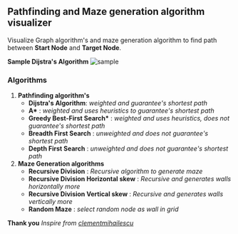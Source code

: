 ## Pathfinding and Maze generation algorithm visualizer

Visualize Graph algorithm's and maze generation algorithm to find path between **Start Node** and
**Target Node**.

**Sample Dijstra's Algorithm**
![sample](sample.gif)

### Algorithms

1. **Pathfinding algorithm's**
   - **Dijstra's Algorithm**: _weighted and guarantee's shortest path_
   - **A\*** : _weighted and uses heuristics to guarantee's shortest path_
   - **Greedy Best-First Search\*** : _weighted and uses heuristics, does not guarantee's shortest path_
   - **Breadth First Search** : _unweighted and does not guarantee's shortest path_
   - **Depth First Search** : _unweighted and does not guarantee's shortest path_
2. **Maze Generation algorithms**
   - **Recursive Division** : _Recursive algorithm to generate maze_
   - **Recursive Division Horizontal skew** : _Recursive and generates walls horizontally more_
   - **Recursive Division Vertical skew** : _Recursive and generates walls vertically more_
   - **Random Maze** : _select random node as wall in grid_

**Thank you**
_Inspire from [clementmihailescu](https://github.com/clementmihailescu/Pathfinding-Visualizer)_
